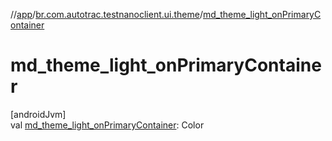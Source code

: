 //[app](../../index.md)/[br.com.autotrac.testnanoclient.ui.theme](index.md)/[md_theme_light_onPrimaryContainer](md_theme_light_on-primary-container.md)

# md_theme_light_onPrimaryContainer

[androidJvm]\
val [md_theme_light_onPrimaryContainer](md_theme_light_on-primary-container.md): Color
